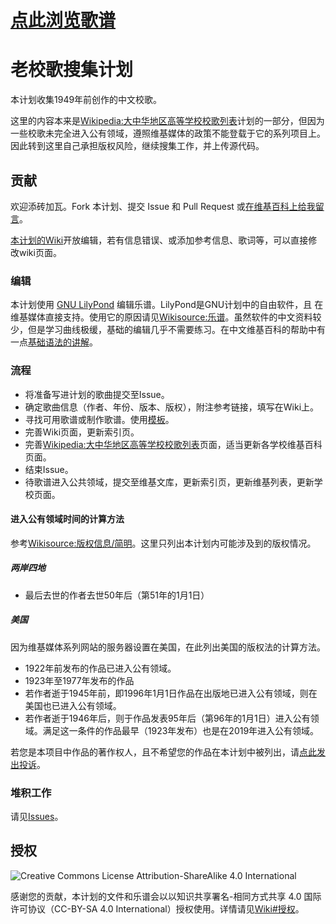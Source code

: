 # [点此浏览歌谱](https://github.com/luminr/xiao-ge/wiki#%E6%B5%8F%E8%A7%88)

# 老校歌搜集计划

本计划收集1949年前创作的中文校歌。

这里的内容本来是[Wikipedia:大中华地区高等学校校歌列表][1]计划的一部分，但因为一些校歌未完全进入公有领域，遵照维基媒体的政策不能登载于它的系列项目上。因此转到这里自己承担版权风险，继续搜集工作，并上传源代码。

## 贡献

欢迎添砖加瓦。Fork 本计划、提交 Issue 和 Pull Request 或[在维基百科上给我留言](https://zh.wikipedia.org/wiki/User_talk:LUMINR)。

[本计划的Wiki](https://github.com/luminr/xiao-ge/wiki)开放编辑，若有信息错误、或添加参考信息、歌词等，可以直接修改wiki页面。

### 编辑

本计划使用 [GNU LilyPond](http://LilyPond.org) 编辑乐谱。LilyPond是GNU计划中的自由软件，且 在维基媒体直接支持。使用它的原因请见[Wikisource:乐谱](https://zh.wikisource.org/wiki/Wikisource:%E4%B9%90%E8%B0%B1)。虽然软件的中文资料较少，但是学习曲线极缓，基础的编辑几乎不需要练习。在中文维基百科的帮助中有一点[基础语法的讲解](https://zh.wikipedia.org/wiki/Help:%E4%B9%90%E8%B0%B1)。

### 流程

* 将准备写进计划的歌曲提交至Issue。
* 确定歌曲信息（作者、年份、版本、版权），附注参考链接，填写在Wiki上。
* 寻找可用歌谱或制作歌谱。使用[模板](/lib/template-hans.ly)。
* 完善Wiki页面，更新索引页。
* 完善[Wikipedia:大中华地区高等学校校歌列表][1]页面，适当更新各学校维基百科页面。
* 结束Issue。
* 待歌谱进入公共领域，提交至维基文库，更新索引页，更新维基列表，更新学校页面。

#### 进入公有领域时间的计算方法

参考[Wikisource:版权信息/简明](https://zh.wikisource.org/wiki/Wikisource:%E7%89%88%E6%9D%83%E4%BF%A1%E6%81%AF/%E7%AE%80%E6%98%8E)。这里只列出本计划内可能涉及到的版权情况。
##### 两岸四地
* 最后去世的作者去世50年后（第51年的1月1日）

##### 美国
因为维基媒体系列网站的服务器设置在美国，在此列出美国的版权法的计算方法。
* 1922年前发布的作品已进入公有领域。
* 1923年至1977年发布的作品
 * 若作者逝于1945年前，即1996年1月1日作品在出版地已进入公有领域，则在美国也已进入公有领域。
 * 若作者逝于1946年后，则于作品发表95年后（第96年的1月1日）进入公有领域。满足这一条件的作品最早（1923年发布）也是在2019年进入公有领域。

若您是本项目中作品的著作权人，且不希望您的作品在本计划中被列出，请[点此发出投诉](https://github.com/luminr/xiao-ge/issues/new)。

### 堆积工作

请见[Issues](https://github.com/luminr/xiao-ge/issues)。

## 授权

![Creative Commons License Attribution-ShareAlike 4.0 International](https://i.creativecommons.org/l/by-sa/4.0/88x31.png)

感谢您的贡献，本计划的文件和乐谱会以以知识共享署名-相同方式共享 4.0 国际许可协议（CC-BY-SA 4.0 International）授权使用。详情请见[Wiki#授权](https://github.com/luminr/xiao-ge/wiki#%E6%8E%88%E6%9D%83)。

[1]: https://zh.wikipedia.org/wiki/User:LUMINR/%E5%A4%A7%E4%B8%AD%E5%8D%8E%E5%9C%B0%E5%8C%BA%E9%AB%98%E7%AD%89%E5%AD%A6%E6%A0%A1%E6%A0%A1%E6%AD%8C%E5%88%97%E8%A1%A8
